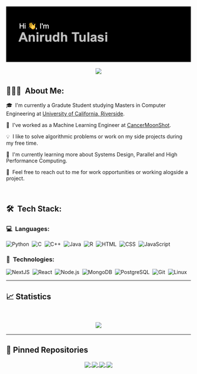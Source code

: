 <p align="center">
	<img src="header.png">
</p>

<p align="center">
	<a href="https://www.linkedin.com/in/anirudhtulasi/">
		<img src="https://img.shields.io/badge/LinkedIn-0077B5?style=for-the-badge&logo=linkedin&logoColor=white" />
	</a>
</p>

<!---
<p align="center">
	<img src="https://komarev.com/ghpvc/?username=anirudhtulasi&color=blueviolet&style=flat-square&label=Profile+Views" />
</p>
--->

## 👨🏻‍💻 &nbsp;About Me:

<p>🎓 &nbsp;I'm currently a Gradute Student studying Masters in Computer Engineering at <a href = "https://www.ucr.edu">University of California, Riverside</a>.</p>
<p>🔭 &nbsp;I’ve worked as a Machine Learning Engineer at <a href="http://www.cancermoonshot.in">CancerMoonShot</a>.</p>
<p>💡 &nbsp;I like to solve algorithmic problems or work on my side projects during my free time.</p>
<p>🌱 &nbsp;I'm currently learning more about Systems Design, Parallel and High Performance Computing.</p>
<p>💬 &nbsp;Feel free to reach out to me for work opportunities or working alogside a project.</p>
<!---<p>🧩 &nbsp;Please have a look at my <a href="https://drive.google.com/file/d/1kf_H6cOm7AcuRvEcbExztr9ie5qTGeiL/view?usp=sharing">Résumé</a> for more details about me.</p>--->

<br />

## 🛠 &nbsp;Tech Stack:

### 💻 &nbsp;Languages:

![Python](https://img.shields.io/badge/Python-14354C?style=for-the-badge&logo=python&logoColor=white)&nbsp;
![C](https://img.shields.io/badge/C-00599C?style=for-the-badge&logo=c&logoColor=white)&nbsp;
![C++](https://img.shields.io/badge/C%2B%2B-00599C?style=for-the-badge&logo=c%2B%2B&logoColor=white)&nbsp;
![Java](https://img.shields.io/badge/Java-ED8B00?style=for-the-badge&logo=java&logoColor=white)&nbsp;
![R](https://img.shields.io/badge/R-276DC3?style=for-the-badge&logo=r&logoColor=white)&nbsp;
![HTML](https://img.shields.io/badge/HTML-239120?style=for-the-badge&logo=html5&logoColor=white)&nbsp;
![CSS](https://img.shields.io/badge/CSS-239120?&style=for-the-badge&logo=css3&logoColor=white)&nbsp;
![JavaScript](https://img.shields.io/badge/JavaScript-F7DF1E?style=for-the-badge&logo=javascript&logoColor=black)&nbsp;

### 🚀 &nbsp;Technologies:

![NextJS](https://img.shields.io/badge/-NextJS-05122A?style=flat&logo=next.js)&nbsp;
![React](https://img.shields.io/badge/-React-05122A?style=flat&logo=react)&nbsp;
![Node.js](https://img.shields.io/badge/-Node.js-05122A?style=flat&logo=node.js)&nbsp;
![MongoDB](https://img.shields.io/badge/-MongoDB-05122A?style=flat&logo=mongodb)&nbsp;
![PostgreSQL](https://img.shields.io/badge/-PostgreSQL-05122A?style=flat&logo=postgresql)&nbsp;
![Git](https://img.shields.io/badge/-Git-05122A?style=flat&logo=git)&nbsp;
![Linux](https://img.shields.io/badge/-Linux-05122A?style=flat&logo=linux)&nbsp;

<hr />

## 📈 Statistics

<br/>
<p align="center">
  <img width="48%" src="https://github-readme-streak-stats.herokuapp.com/?user=AnirudhTulasi&hide_border=true&theme=dark&show_icons=true" />
</p>


<hr />

## 📕 Pinned Repositories

<p align="center">
	<a href="https://github.com/anirudhtulasi/TwiP">
		<img align="center" src="https://github-readme-stats.vercel.app/api/pin/?username=AnirudhTulasi&repo=TwiP&hide_border=true&theme=dark&show_icons=true" />
	</a>
	<a href="https://github.com/anirudhtulasi/CVMatcher">
		<img align="center" src="https://github-readme-stats.vercel.app/api/pin/?username=AnirudhTulasi&repo=CVMatcher&hide_border=true&theme=dark&show_icons=true" />
	</a>
	<a href="https://github.com/anirudhtulasi/SentimentAnalysisWithMLandPython">
		<img align="center" src="https://github-readme-stats.vercel.app/api/pin/?username=anirudhtulasi&repo=SentimentAnalysisWithMLandPython&hide_border=true&theme=dark&show_icons=true" />
	</a>
	<a href="https://github.com/anirudhtulasi/MachineLearningbyStanfordUniversity">
		<img align="center" src="https://github-readme-stats.vercel.app/api/pin/?username=anirudhtulasi&repo=MachineLearningbyStanfordUniversity&hide_border=true&theme=dark&show_icons=true" />
	</a>
</p>
